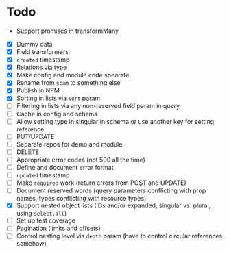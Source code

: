 # Todo

- Support promises in transformMany

- [x] Dummy data
- [x] Field transformers
- [x] `created` timestamp
- [x] Relations via type
- [x] Make config and module code spearate
- [x] Rename from `scam` to something else
- [x] Publish in NPM
- [x] Sorting in lists via `sort` param
- [ ] Filtering in lists via any non-reserved field param in query
- [ ] Cache in config and schema
- [ ] Allow setting type in singular in schema or use another key for setting reference
- [ ] PUT/UPDATE
- [ ] Separate repos for demo and module
- [ ] DELETE
- [ ] Appropriate error codes (not 500 all the time)
- [ ] Define and document error format
- [ ] `updated` timestamp
- [ ] Make `required` work (return errors from POST and UPDATE)
- [ ] Document reserved words (query parameters conflicting with prop names, types conflicting with resource types)
- [x] Support nested object lists (IDs and/or expanded, singular vs. plural, using `select.all`)
- [ ] Set up test coverage
- [ ] Pagination (limits and offsets)
- [ ] Control nesting level via `depth` param (have to control circular references somehow)
